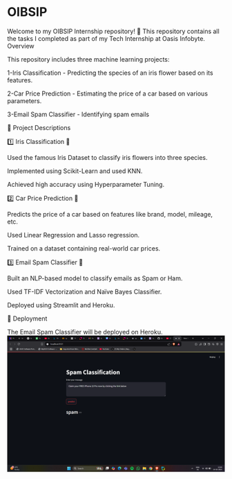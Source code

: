 # OIBSIP
Welcome to my OIBSIP Internship repository! 🚀 This repository contains all the tasks I completed as part of my Tech Internship at Oasis Infobyte.
Overview

This repository includes three machine learning projects:

1-Iris Classification - Predicting the species of an iris flower based on its features.

2-Car Price Prediction - Estimating the price of a car based on various parameters.

3-Email Spam Classifier - Identifying spam emails

📝 Project Descriptions

1️⃣ Iris Classification 🌸

Used the famous Iris Dataset to classify iris flowers into three species.

Implemented using Scikit-Learn and used KNN.

Achieved high accuracy using Hyperparameter Tuning.

2️⃣ Car Price Prediction 🚗

Predicts the price of a car based on features like brand, model, mileage, etc.

Used Linear Regression and Lasso regression.

Trained on a dataset containing real-world car prices.

3️⃣ Email Spam Classifier 📧

Built an NLP-based model to classify emails as Spam or Ham.

Used TF-IDF Vectorization and Naïve Bayes Classifier.

Deployed using Streamlit and Heroku.

🚀 Deployment

The Email Spam Classifier will be  deployed on Heroku. 
![Deployment Screenshot](Screenshot%20(18).png)



